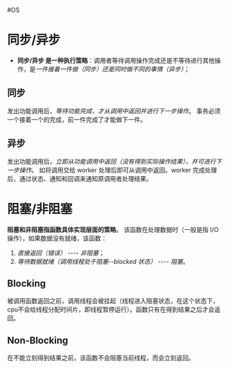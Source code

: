 #OS
# 同步/异步
- **同步/异步 是一种执行策略**：调用者等待调用操作完成还是不等待进行其他操作，是*一件接着一件做（同步）还是同时做不同的事情（异步）*；

## 同步
发出功能调用后，*等待功能完成，才从调用中返回并进行下一步操作*。
事务必须一个接着一个的完成，前一件完成了才能做下一件。


## 异步
发出功能调用后，*立即从功能调用中返回（没有得到实际操作结果），并可进行下一步操作*。
如将调用交给 worker 处理后即可从调用中返回。worker 完成处理后，通过状态、通知和回调来通知原调用者处理结果。

# 阻塞/非阻塞
**阻塞和非阻塞指函数具体实现层面的策略**。
该函数在处理数据时（一般是指 I/O 操作），如果数据没有就绪，该函数：
1. *直接返回（错误） ---- 非阻塞*；
2. *等待数据就绪（调用线程处于阻塞--blocked 状态） ---- 阻塞*。

## Blocking
被调用函数返回之前，调用线程会被挂起（线程进入阻塞状态，在这个状态下，cpu不会给线程分配时间片，即线程暂停运行）。函数只有在得到结果之后才会返回。

## Non-Blocking
在不能立刻得到结果之前，该函数不会阻塞当前线程，而会立刻返回。